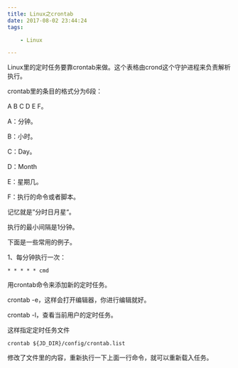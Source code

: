 ```yaml
---
title: Linux之crontab
date: 2017-08-02 23:44:24
tags:

	- Linux

---
```


Linux里的定时任务要靠crontab来做。这个表格由crond这个守护进程来负责解析执行。

crontab里的条目的格式分为6段：

A B C D E F。

A：分钟。

B：小时。

C：Day。

D：Month

E：星期几。

F：执行的命令或者脚本。

记忆就是”分时日月星“。



执行的最小间隔是1分钟。



下面是一些常用的例子。

1、每分钟执行一次：

```
* * * * * cmd
```

用crontab命令来添加新的定时任务。

crontab -e，这样会打开编辑器，你进行编辑就好。

crontab -l，查看当前用户的定时任务。



这样指定定时任务文件

```
crontab ${JD_DIR}/config/crontab.list
```

修改了文件里的内容，重新执行一下上面一行命令，就可以重新载入任务。

